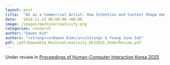 ```yaml
---
layout: post
title:  "AI as a Commercial Artist: How Intention and Context Shape Human Perception of Machine Creativity"
date:   2024-11-23 00:00:00 +00:00
image: /images/machinecreativity.png
categories: research
author: "Dawon Kim"
authors: "<strong><u>Dawon Kim</u></strong> & Young June Sah"
pdf: /pdf/DawonKim_MachineCreativity_HCI2025_UnderReview.pdf 
---
```

Under review in <u>Proceedings of Human-Computer Interaction Korea 2025</u>